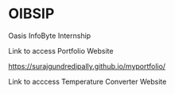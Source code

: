 # OIBSIP
Oasis InfoByte Internship

Link to access Portfolio Website

https://surajgundredipally.github.io/myportfolio/

Link to acccess Temperature Converter Website
